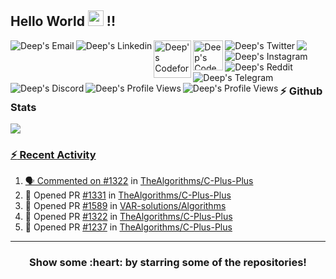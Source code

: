 
## Hello World <img src="https://i.gifer.com/origin/0c/0c71e4577721c09ecca15af4f273e4d0_w200.gif" width="25px" height="25px" > !! 

<img align="center" src="https://github.com/imdeep2905/imdeep2905/blob/master/imgs/dino.gif" />

<a href="mailto:deepraval2905@gmail.com" target="_blank">
  <img align="left" alt="Deep's Email" src="https://img.icons8.com/fluent/48/000000/gmail--v2.png"/>
</a>
<a href="https://www.linkedin.com/in/deep-raval/" target="_blank">
  <img align="left" alt="Deep's Linkedin" src="https://img.icons8.com/fluent/48/000000/linkedin.png"/>
</a>
<a href="https://codeforces.com/profile/deep2905" target="_blank">
  <img align="left" alt="Deep's Codeforces" width="60px" src="https://lh3.googleusercontent.com/-9azrA7GgyNpNVfHRI5xLhRyy4OuqevecUAjUFFfpJccTGHkdd4oXYfw11Z5-jxlDRM=s200" />
</a>
<a href="https://www.codechef.com/users/deep2905" target="_blank">
  <img align="left" alt="Deep's CodeChef" width="48px" src="https://s3.amazonaws.com/codechef_shared/sites/default/files/uploads/pictures/811b20a47eac52b10c90ab82e0628e21.png"/>
</a>
<a href="https://twitter.com/deep_raval_2905" target="_blank">
  <img align="left" alt="Deep's Twitter" src="https://img.icons8.com/fluent/48/000000/twitter.png"/>
</a>
<a href="https://www.instagram.com/deep_raval_2905/" target="_blank">
  <img align="left" alt="Deep's Instagram" src="https://img.icons8.com/fluent/48/000000/instagram-new.png" />
</a>
<a href="https://www.reddit.com/user/deepraval2905/" target="_blank">
  <img align="left" alt="Deep's Reddit" src="https://img.icons8.com/fluent/48/000000/reddit.png" />
</a>
<a href="https://t.me/imdeep2905" target="_blank">
  <img align="left" alt="Deep's Telegram" src="https://img.icons8.com/color/48/000000/telegram-app.png" />
</a>
<a href="https://discord.gg/qFYW3Ks" target="_blank">
  <img align="left" alt="Deep's Discord" src="https://img.icons8.com/fluent/48/000000/discord-logo.png" />
</a>
<a href="#">
  <img align="left" alt="Deep's Profile Views" src="https://komarev.com/ghpvc/?username=imdeep2905&color=blue" />
</a>
<a href="https://github.com/imdeep2905?tab=followers">
  <img align="left" alt="Deep's Profile Views" src="https://img.shields.io/github/followers/imdeep2905.svg?style=flat&label=Follow" />
</a>
</br>
</hr>
<p align="center">
</br>

<!--<img src="https://github-readme-quotes.herokuapp.com/quote?theme=tokyonight" /> -->
</p>
</hr>


### :zap: Github Stats

<a href="https://github.com/imdeep2905">
  <img align="center" src="https://github-readme-stats.anuraghazra1.vercel.app/api?username=imdeep2905&show_icons=true&theme=tokyonight&line_height=27&title_color=FFFFFF"
</a>


### :zap: Recent Activity

<!--START_SECTION:activity-->
1. 🗣 Commented on [#1322](https://github.com/TheAlgorithms/C-Plus-Plus/issues/1322) in [TheAlgorithms/C-Plus-Plus](https://github.com/TheAlgorithms/C-Plus-Plus)
2. 💪 Opened PR [#1331](https://github.com/TheAlgorithms/C-Plus-Plus/pull/1331) in [TheAlgorithms/C-Plus-Plus](https://github.com/TheAlgorithms/C-Plus-Plus)
3. 💪 Opened PR [#1589](https://github.com/VAR-solutions/Algorithms/pull/1589) in [VAR-solutions/Algorithms](https://github.com/VAR-solutions/Algorithms)
4. 💪 Opened PR [#1322](https://github.com/TheAlgorithms/C-Plus-Plus/pull/1322) in [TheAlgorithms/C-Plus-Plus](https://github.com/TheAlgorithms/C-Plus-Plus)
5. 💪 Opened PR [#1237](https://github.com/TheAlgorithms/C-Plus-Plus/pull/1237) in [TheAlgorithms/C-Plus-Plus](https://github.com/TheAlgorithms/C-Plus-Plus)
<!--END_SECTION:activity-->


---
<h3 align="center">Show some :heart: by starring some of the repositories!</h3>

<!--<h3 align="center">Show some <img src="https://media.giphy.com/media/l0K4kWJir91VEoa1W/giphy.gif" width="75px" > by starring some of the repositories!</h3>-->
